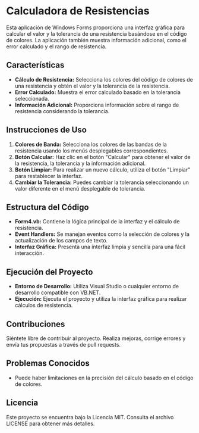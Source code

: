 # Calculadora de Resistencias

Esta aplicación de Windows Forms proporciona una interfaz gráfica para calcular el valor y la tolerancia de una resistencia basándose en el código de colores. La aplicación también muestra información adicional, como el error calculado y el rango de resistencia.



## Características

- **Cálculo de Resistencia:** Selecciona los colores del código de colores de una resistencia y obtén el valor y la tolerancia de la resistencia.
- **Error Calculado:** Muestra el error calculado basado en la tolerancia seleccionada.
- **Información Adicional:** Proporciona información sobre el rango de resistencia considerando la tolerancia.

## Instrucciones de Uso

1. **Colores de Banda:** Selecciona los colores de las bandas de la resistencia usando los menús desplegables correspondientes.
2. **Botón Calcular:** Haz clic en el botón "Calcular" para obtener el valor de la resistencia, la tolerancia y la información adicional.
3. **Botón Limpiar:** Para realizar un nuevo cálculo, utiliza el botón "Limpiar" para restablecer la interfaz.
4. **Cambiar la Tolerancia:** Puedes cambiar la tolerancia seleccionando un valor diferente en el menú desplegable de tolerancia.

## Estructura del Código

- **Form4.vb:** Contiene la lógica principal de la interfaz y el cálculo de resistencia.
- **Event Handlers:** Se manejan eventos como la selección de colores y la actualización de los campos de texto.
- **Interfaz Gráfica:** Presenta una interfaz limpia y sencilla para una fácil interacción.

## Ejecución del Proyecto

- **Entorno de Desarrollo:** Utiliza Visual Studio o cualquier entorno de desarrollo compatible con VB.NET.
- **Ejecución:** Ejecuta el proyecto y utiliza la interfaz gráfica para realizar cálculos de resistencia.

## Contribuciones

Siéntete libre de contribuir al proyecto. Realiza mejoras, corrige errores y envía tus propuestas a través de pull requests.

## Problemas Conocidos

- Puede haber limitaciones en la precisión del cálculo basado en el código de colores.

## Licencia

Este proyecto se encuentra bajo la Licencia MIT. Consulta el archivo LICENSE para obtener más detalles.
